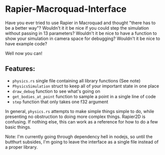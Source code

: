 Rapier-Macroquad-Interface
==========================

Have you ever tried to use Rapier in Macroquad and thought "there has to be a better way"?
Wouldn't it it be nice if you could step the simulation without passing in 13 parameters?
Wouldn't it be nice to have a function to show your simulation in camera space for debugging?
Wouldn't it be nice to have example code?

Well now you can!

Features:
---------

* `physics.rs` single file containing all library functions (See note)
* `PhysicsSimulation` struct to keep all of your important state in one place
* `draw_debug` function to see what's going on
* `get_bodies_at_point` function to sample a point in a single line of code
* `step` function that only takes one f32 argument

In general, `physics.rs` attempts to make simple things simple to do, while
presenting no obstruction to doing more complex things.
Rapier2D is confusing. If nothing else, this can work as a reference for how
to do a few basic things.

Note: I'm currently going through dependency hell in nodejs, so until the
butthurt subsides, I'm going to leave the interface as a single file instead
of a proper library.